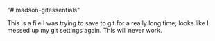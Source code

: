 "# madson-gitessentials" 

This is a file I was trying to save to git for a really long time; looks like I messed up my git settings again. This will never work.